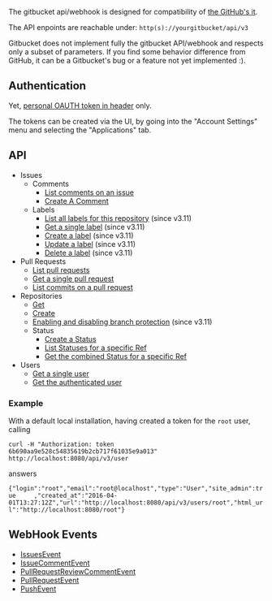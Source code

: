 The gitbucket api/webhook is designed for compatibility of [the GitHub's it](https://developer.github.com/v3/).

The API enpoints are reachable under: `http(s)://yourgitbucket/api/v3`

Gitbucket does not implement fully the gitbucket API/webhook and respects only a subset of parameters. If you find some behavior difference from GitHub, it can be a Gitbucket's bug or a feature not yet implemented :).

## Authentication

 Yet, [personal OAUTH token in header](https://developer.github.com/v3/#oauth2-token-sent-in-a-header) only.

The tokens can be created via the UI, by going into the "Account Settings" menu and selecting the "Applications" tab.

## API

 * Issues
   * Comments
     * [List comments on an issue](https://developer.github.com/v3/issues/comments/#list-comments-on-an-issue)
     * [Create A Comment](https://developer.github.com/v3/issues/comments/#create-a-comment)
   * Labels
     * [List all labels for this repository](https://developer.github.com/v3/issues/labels/#list-all-labels-for-this-repository) (since v3.11)
     * [Get a single label](https://developer.github.com/v3/issues/labels/#get-a-single-label) (since v3.11)
     * [Create a label](https://developer.github.com/v3/issues/labels/#create-a-label) (since v3.11)
     * [Update a label](https://developer.github.com/v3/issues/labels/#update-a-label) (since v3.11)
     * [Delete a label](https://developer.github.com/v3/issues/labels/#delete-a-label) (since v3.11)
 * Pull Requests
   * [List pull requests](https://developer.github.com/v3/pulls/#list-pull-requests)
   * [Get a single pull request](https://developer.github.com/v3/pulls/#get-a-single-pull-request)
   * [List commits on a pull request](https://developer.github.com/v3/pulls/#list-commits-on-a-pull-request)
 * Repositories
   * [Get](https://developer.github.com/v3/repos/#get)
   * [Create](https://developer.github.com/v3/repos/#create)
   * [Enabling and disabling branch protection](https://developer.github.com/v3/repos/#enabling-and-disabling-branch-protection) (since v3.11)
   * Status
     * [Create a Status](https://developer.github.com/v3/repos/statuses/#create-a-status)
     * [List Statuses for a specific Ref](https://developer.github.com/v3/repos/statuses/#list-statuses-for-a-specific-ref)
     * [Get the combined Status for a specific Ref](https://developer.github.com/v3/repos/statuses/#get-the-combined-status-for-a-specific-ref)
 * Users
   * [Get a single user](https://developer.github.com/v3/users/#get-a-single-user)
   * [Get the authenticated user](https://developer.github.com/v3/users/#get-the-authenticated-user)

### Example

With a default local installation, having created a token for the `root` user, calling

`curl -H "Authorization: token 6b690aa9e528c54835619b2cb717f61035e9a013" http://localhost:8080/api/v3/user`

answers

`{"login":"root","email":"root@localhost","type":"User","site_admin":true     ,"created_at":"2016-04-01T13:27:12Z","url":"http://localhost:8080/api/v3/users/root","html_url":"http://localhost:8080/root"}`

## WebHook Events

 * [IssuesEvent](https://developer.github.com/v3/activity/events/types/#issuesevent)
 * [IssueCommentEvent](https://developer.github.com/v3/activity/events/types/#issuecommentevent)
 * [PullRequestReviewCommentEvent](https://developer.github.com/v3/activity/events/types/#pullrequestreviewcommentevent)
 * [PullRequestEvent](https://developer.github.com/v3/activity/events/types/#pullrequestevent)
 * [PushEvent](https://developer.github.com/v3/activity/events/types/#pushevent)
